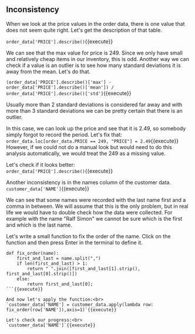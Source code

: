 ## Inconsistency

When we look at the price values in the order data, there is one value that does not seem quite right. Let's get the description of that table.<br>

`order_data['PRICE'].describe()`{{execute}}

We can see that the max value for price is 249. Since we only have small and relatively cheap items in our inventory, this is odd. Another way we can check if a value is an outlier is to see how many standard deviations it is away from the mean. Let's do that.<br>

`(order_data['PRICE'].describe()['max'] - order_data['PRICE'].describe()['mean']) / order_data['PRICE'].describe()['std']`{{execute}}

Usually more than 2 standard deviations is considered far away and with more than 3 standard deviations we can be pretty certain that there is an outlier.<br>

In this case, we can look up the price and see that it is 2.49, so somebody simply forgot to record the period. Let's fix that:<br>
`order_data.loc[order_data.PRICE == 249, "PRICE"] = 2.49`{{execute}}
However, if we could not do a manual look but would need to do this analysis automatically, we would treat the 249 as a missing value.<br>

Let's check if it looks better: <br>
`order_data['PRICE'].describe()`{{execute}}

Another inconsistency is in the names column of the customer data.<br>
`customer_data['NAME']`{{execute}}

We can see that some names were recorded with the last name first and a comma in between. We will assume that this is the only problem, but in real life we would have to double check how the data were collected. For example with the name "Ralf Simon" we cannot be sure which is the first and which is the last name.<br>

Let's write a small function to fix the order of the name. Click on the function and then press Enter in the terminal to define it.<br>

```
def fix_order(name):
    first_and_last = name.split(",")
    if len(first_and_last) > 1:
        return " ".join([first_and_last[1].strip(), first_and_last[0].strip()])
    else:
        return first_and_last[0];
```{{execute}}

And now let's apply the function:<br>
`customer_data['NAME'] = customer_data.apply(lambda row: fix_order(row['NAME']),axis=1)`{{execute}}

Let's check our progress:<br>
`customer_data['NAME']`{{execute}}

